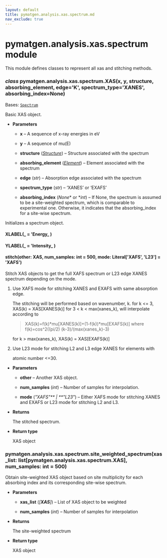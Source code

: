 ```yaml
---
layout: default
title: pymatgen.analysis.xas.spectrum.md
nav_exclude: true
---
```


# pymatgen.analysis.xas.spectrum module

This module defines classes to represent all xas and stitching methods.


### _class_ pymatgen.analysis.xas.spectrum.XAS(x, y, structure, absorbing_element, edge='K', spectrum_type='XANES', absorbing_index=None)
Bases: [`Spectrum`](pymatgen.core.spectrum.md#pymatgen.core.spectrum.Spectrum)

Basic XAS object.


* **Parameters**


    * **x** – A sequence of x-ray energies in eV


    * **y** – A sequence of mu(E)


    * **structure** ([*Structure*](pymatgen.core.structure.md#pymatgen.core.structure.Structure)) – Structure associated with the spectrum


    * **absorbing_element** ([*Element*](pymatgen.core.periodic_table.md#pymatgen.core.periodic_table.Element)) – Element associated with the spectrum


    * **edge** (*str*) – Absorption edge associated with the spectrum


    * **spectrum_type** (*str*) – ‘XANES’ or ‘EXAFS’


    * **absorbing_index** (*None** or **int*) – If None, the spectrum is assumed to be a
    site-weighted spectrum, which is comparable to experimental one.
    Otherwise, it indicates that the absorbing_index for a site-wise spectrum.


<!-- attribute: x
The sequence of energies -->
<!-- attribute: y
The sequence of mu(E) -->
<!-- attribute: absorbing_element
The absorbing_element of the spectrum -->
<!-- attribute: edge
The edge of the spectrum -->
<!-- attribute: spectrum_type
XANES or EXAFS spectrum -->
<!-- attribute: absorbing_index
The absorbing_index of the spectrum -->
Initializes a spectrum object.


#### XLABEL(_ = 'Energy_ )

#### YLABEL(_ = 'Intensity_ )

#### stitch(other: XAS, num_samples: int = 500, mode: Literal['XAFS', 'L23'] = 'XAFS')
Stitch XAS objects to get the full XAFS spectrum or L23 edge XANES
spectrum depending on the mode.


1. Use XAFS mode for stitching XANES and EXAFS with same absorption edge.

    The stitching will be performed based on wavenumber, k.
    for k <= 3, XAS(k) = XAS[XANES(k)]
    for 3 < k < max(xanes_k), will interpolate according to

    > XAS(k)=f(k)\*mu[XANES(k)]+(1-f(k))\*mu[EXAFS(k)]
    > where f(k)=cos^2((pi/2) (k-3)/(max(xanes_k)-3)

    for k > max(xanes_k), XAS(k) = XAS[EXAFS(k)]


2. Use L23 mode for stitching L2 and L3 edge XANES for elements with

    atomic number <=30.


* **Parameters**


    * **other** – Another XAS object.


    * **num_samples** (*int*) – Number of samples for interpolation.


    * **mode** (*"XAFS"** | **"L23"*) – Either XAFS mode for stitching XANES and EXAFS
    or L23 mode for stitching L2 and L3.



* **Returns**

    The stitched spectrum.



* **Return type**

    XAS object



### pymatgen.analysis.xas.spectrum.site_weighted_spectrum(xas_list: list[pymatgen.analysis.xas.spectrum.XAS], num_samples: int = 500)
Obtain site-weighted XAS object based on site multiplicity for each
absorbing index and its corresponding site-wise spectrum.


* **Parameters**


    * **xas_list** (*[**XAS**]*) – List of XAS object to be weighted


    * **num_samples** (*int*) – Number of samples for interpolation



* **Returns**

    The site-weighted spectrum



* **Return type**

    XAS object